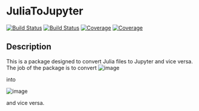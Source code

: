 # JuliaToJupyter

[![Build Status](https://travis-ci.com/Saviour1001/JuliaToJupyter.jl.svg?branch=master)](https://travis-ci.com/Saviour1001/JuliaToJupyter.jl)
[![Build Status](https://ci.appveyor.com/api/projects/status/github/Saviour1001/JuliaToJupyter.jl?svg=true)](https://ci.appveyor.com/project/Saviour1001/JuliaToJupyter-jl)
[![Coverage](https://codecov.io/gh/Saviour1001/JuliaToJupyter.jl/branch/master/graph/badge.svg)](https://codecov.io/gh/Saviour1001/JuliaToJupyter.jl)
[![Coverage](https://coveralls.io/repos/github/Saviour1001/JuliaToJupyter.jl/badge.svg?branch=master)](https://coveralls.io/github/Saviour1001/JuliaToJupyter.jl?branch=master)

## Description

This is a package designed to convert Julia files to Jupyter and vice versa.
The job of the package is to convert
![image](https://user-images.githubusercontent.com/71517788/114559942-d997f800-9c89-11eb-8eaa-575373809b60.png)

into

![image](https://user-images.githubusercontent.com/71517788/114560797-a144e980-9c8a-11eb-8d01-6bf9c69c3d84.png)

and vice versa.
